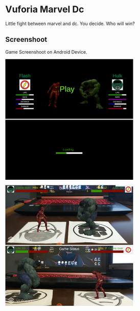 # Vuforia Marvel Dc
Little fight between marvel and dc. You decide. Who will win?

## Screenshoot
Game Screenshoot on Android Device.
<p>
  <p>
    <a rel="nofollow">
    <img src="https://github.com/matiasvallejosdev/unity-vuforia-marvel-vs-dc/blob/main/docs/screenshoots/Screenshoot%20(4).png?raw=true" width="400">
    </a>
    <a rel="nofollow">
    <img src="https://github.com/matiasvallejosdev/unity-vuforia-marvel-vs-dc/blob/main/docs/screenshoots/Screenshoot%20(3).png?raw=true" width="400">
    </a>
  </p>
  <p>
    <a rel="nofollow">
    <img src="https://github.com/matiasvallejosdev/unity-vuforia-marvel-vs-dc/blob/main/docs/screenshoots/Screenshoot%20(2).png?raw=true" width="400">
    </a>
    <a rel="nofollow">
    <img src="https://github.com/matiasvallejosdev/unity-vuforia-marvel-vs-dc/blob/main/docs/screenshoots/Screenshoot%20(1).png?raw=true" width="400">
    </a>
  </p>
